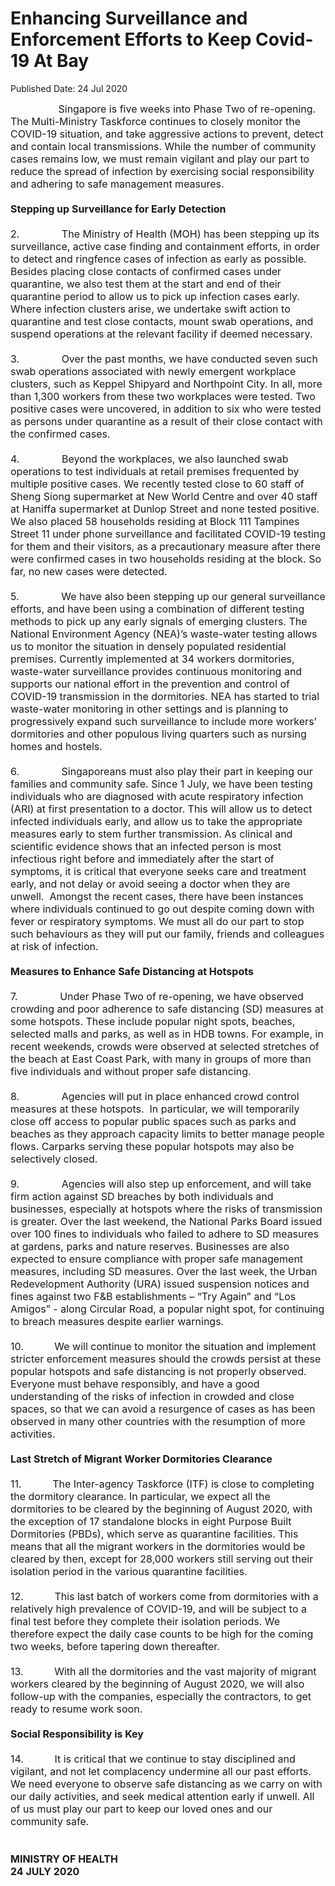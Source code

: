 <html>
    <meta http-equiv="Content-Type" content="text/html; charset=utf-8"/>
    <meta charset="utf-8"/>
    <title>Enhancing Surveillance and Enforcement Efforts to Keep Covid-19 At Bay</title>
    <body><h1>Enhancing Surveillance and Enforcement Efforts to Keep Covid-19 At Bay</h1>
    <p>Published Date: 24 Jul 2020</p> <span style="font-size: 16px;">&nbsp; &nbsp; &nbsp; &nbsp; &nbsp; &nbsp; &nbsp; &nbsp; &nbsp;Singapore is five weeks into Phase Two of re-opening. The Multi-Ministry Taskforce continues to closely monitor the COVID-19 situation, and take aggressive actions to prevent, detect and contain local transmissions. While the number of community cases remains low, we must remain vigilant and play our part to reduce the spread of infection by exercising social responsibility and adhering to safe management measures.<br><br><strong>Stepping up Surveillance for Early Detection<br><br></strong>2.&nbsp; &nbsp; &nbsp; &nbsp; &nbsp; &nbsp; &nbsp; &nbsp;The Ministry of Health (MOH) has been stepping up its surveillance, active case finding and containment efforts, in order to detect and ringfence cases of infection as early as possible. Besides placing close contacts of confirmed cases under quarantine, we also test them at the start and end of their quarantine period to allow us to pick up infection cases early. Where infection clusters arise, we undertake swift action to quarantine and test close contacts, mount swab operations, and suspend operations at the relevant facility if deemed necessary.<br><br>3.&nbsp; &nbsp; &nbsp; &nbsp; &nbsp; &nbsp; &nbsp; &nbsp;Over the past months, we have conducted seven such swab operations associated with newly emergent workplace clusters, such as Keppel Shipyard and Northpoint City. In all, more than 1,300 workers from these two workplaces were tested. Two positive cases were uncovered, in addition to six who were tested as persons under quarantine as a result of their close contact with the confirmed cases.<br><br>4.&nbsp; &nbsp; &nbsp; &nbsp; &nbsp; &nbsp; &nbsp; &nbsp;Beyond the workplaces, we also launched swab operations to test individuals at retail premises frequented by multiple positive cases. We recently tested close to 60 staff of Sheng Siong supermarket at New World Centre and over 40 staff at Haniffa supermarket at Dunlop Street and none tested positive. We also placed 58 households residing at Block 111 Tampines Street 11 under phone surveillance and facilitated COVID-19 testing for them and their visitors, as a precautionary measure after there were confirmed cases in two households residing at the block. So far, no new cases were detected.<br><br>5.&nbsp; &nbsp; &nbsp; &nbsp; &nbsp; &nbsp; &nbsp; &nbsp;We have also been stepping up our general surveillance efforts, and have been using a combination of different testing methods to pick up any early signals of emerging clusters. The National Environment Agency (NEA)’s waste-water testing allows us to monitor the situation in densely populated residential premises. Currently implemented at 34 workers dormitories, waste-water surveillance provides continuous monitoring and supports our national effort in the prevention and control of COVID-19 transmission in the dormitories. NEA has started to trial waste-water monitoring in other settings and is planning to progressively expand such surveillance to include more workers’ dormitories and other populous living quarters such as nursing homes and hostels.<br><br>6.&nbsp; &nbsp; &nbsp; &nbsp; &nbsp; &nbsp; &nbsp; &nbsp;Singaporeans must also play their part in keeping our families and community safe. Since 1 July, we have been testing individuals who are diagnosed with acute respiratory infection (ARI) at first presentation to a doctor. This will allow us to detect infected individuals early, and allow us to take the appropriate measures early to stem further transmission. As clinical and scientific evidence shows that an infected person is most infectious right before and immediately after the start of symptoms, it is critical that everyone seeks care and treatment early, and not delay or avoid seeing a doctor when they are unwell.&nbsp; Amongst the recent cases, there have been instances where individuals continued to go out despite coming down with fever or respiratory symptoms. We must all do our part to stop such behaviours as they will put our family, friends and colleagues at risk of infection.<br><br><strong>Measures to Enhance Safe Distancing at Hotspots</strong><br><br>7.&nbsp; &nbsp; &nbsp; &nbsp; &nbsp; &nbsp; &nbsp; &nbsp;Under Phase Two of re-opening, we have observed crowding and poor adherence to safe distancing (SD) measures at some hotspots. These include popular night spots, beaches, selected malls and parks, as well as in HDB towns. For example, in recent weekends, crowds were observed at selected stretches of the beach at East Coast Park, with many in groups of more than five individuals and without proper safe distancing.<br><br>8.&nbsp; &nbsp; &nbsp; &nbsp; &nbsp; &nbsp; &nbsp; &nbsp;Agencies will put in place enhanced crowd control measures at these hotspots.&nbsp; In particular, we will temporarily close off access to popular public spaces such as parks and beaches as they approach capacity limits to better manage people flows. Carparks serving these popular hotspots may also be selectively closed.<br><br>9.&nbsp; &nbsp; &nbsp; &nbsp; &nbsp; &nbsp; &nbsp; &nbsp;Agencies will also step up enforcement, and will take firm action against SD breaches by both individuals and businesses, especially at hotspots where the risks of transmission is greater. Over the last weekend, the National Parks Board issued over 100 fines to individuals who failed to adhere to SD measures at gardens, parks and nature reserves. Businesses are also expected to ensure compliance with proper safe management measures, including SD measures. Over the last week, the Urban Redevelopment Authority (URA) issued suspension notices and fines against two F&amp;B establishments – “Try Again” and “Los Amigos” - along Circular Road, a popular night spot, for continuing to breach measures despite earlier warnings.<br><br>10.&nbsp; &nbsp; &nbsp; &nbsp; &nbsp; &nbsp;We will continue to monitor the situation and implement stricter enforcement measures should the crowds persist at these popular hotspots and safe distancing is not properly observed. Everyone must behave responsibly, and have a good understanding of the risks of infection in crowded and close spaces, so that we can avoid a resurgence of cases as has been observed in many other countries with the resumption of more activities.<br><br><strong>Last Stretch of Migrant Worker Dormitories Clearance</strong><br><br>11.&nbsp; &nbsp; &nbsp; &nbsp; &nbsp; &nbsp;The Inter-agency Taskforce (ITF) is close to completing the dormitory clearance. In particular, we expect all the dormitories to be cleared by the beginning of August 2020, with the exception of 17 standalone blocks in eight Purpose Built Dormitories (PBDs), which serve as quarantine facilities. This means that all the migrant workers in the dormitories would be cleared by then, except for 28,000 workers still serving out their isolation period in the various quarantine facilities.<br><br>12.&nbsp; &nbsp; &nbsp; &nbsp; &nbsp; &nbsp;This last batch of workers come from dormitories with a relatively high prevalence of COVID-19, and will be subject to a final test before they complete their isolation periods. We therefore expect the daily case counts to be high for the coming two weeks, before tapering down thereafter.<br><br>13.&nbsp; &nbsp; &nbsp; &nbsp; &nbsp; &nbsp;With all the dormitories and the vast majority of migrant workers cleared by the beginning of August 2020, we will also follow-up with the companies, especially the contractors, to get ready to resume work soon.<br><br><strong>Social Responsibility is Key</strong><br><br>14.&nbsp; &nbsp; &nbsp; &nbsp; &nbsp; &nbsp;It is critical that we continue to stay disciplined and vigilant, and not let complacency undermine all our past efforts. We need everyone to observe safe distancing as we carry on with our daily activities, and seek medical attention early if unwell. All of us must play our part to keep our loved ones and our community safe.<br><br><br><strong>MINISTRY OF HEALTH<br>24 JULY 2020</strong></span></body>
</html>